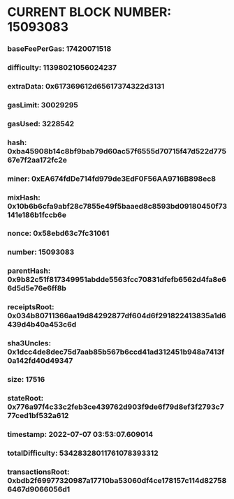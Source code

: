# CURRENT BLOCK NUMBER: 15093083

### baseFeePerGas: 17420071518
### difficulty: 11398021056024237
### extraData: 0x617369612d65617374322d3131
### gasLimit: 30029295
### gasUsed: 3228542
### hash: 0xba45908b14c8bf9bab79d60ac57f6555d70715f47d522d77567e7f2aa172fc2e
### miner: 0xEA674fdDe714fd979de3EdF0F56AA9716B898ec8
### mixHash: 0x10b6b6cfa9abf28c7855e49f5baaed8c8593bd09180450f73141e186b1fccb6e
### nonce: 0x58ebd63c7fc31061
### number: 15093083
### parentHash: 0x9b82c51f817349951abdde5563fcc70831dfefb6562d4fa8e66d5d5e76e6ff8b
### receiptsRoot: 0x034b80711366aa19d84292877df604d6f291822413835a1d6439d4b40a453c6d
### sha3Uncles: 0x1dcc4de8dec75d7aab85b567b6ccd41ad312451b948a7413f0a142fd40d49347
### size: 17516
### stateRoot: 0x776a97f4c33c2feb3ce439762d903f9de6f79d8ef3f2793c777ced1bf532a612
### timestamp: 2022-07-07 03:53:07.609014
### totalDifficulty: 53428328011761078393312
### transactionsRoot: 0xbdb2f69977320987a17710ba53060df4ce178157c114d827586467d9066056d1
